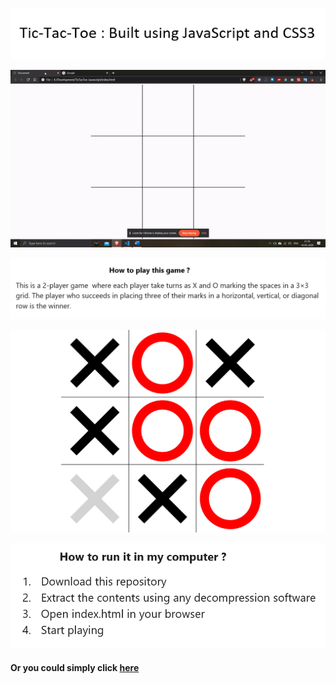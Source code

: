 <p align="center">
<img src="https://github.com/ShankarNarayananS/Tic-Tac-Toe/blob/master/name.PNG">
</p>

<p align="center">
<img src="https://github.com/ShankarNarayananS/Tic-Tac-Toe/blob/master/tictactoe.gif">
</p>

<p align="center">
<img src="https://github.com/ShankarNarayananS/Tic-Tac-Toe/blob/master/instructions.PNG">
</p>



<p align="center">
<img src="https://github.com/ShankarNarayananS/Tic-Tac-Toe/blob/master/tic.PNG">
</p>


<p align="center">
<img src="https://github.com/ShankarNarayananS/Tic-Tac-Toe/blob/master/run.PNG">
</p>

<h4>Or you could simply click <a href="https://focused-noether-098412.netlify.app/">here</a></h4>


